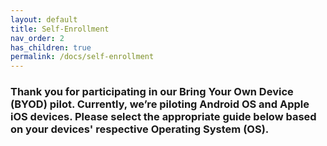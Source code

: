 ```yaml
---
layout: default
title: Self-Enrollment
nav_order: 2
has_children: true
permalink: /docs/self-enrollment
---
```


### Thank you for participating in our Bring Your Own Device (BYOD) pilot. Currently, we’re piloting Android OS and Apple iOS devices.  Please select the appropriate guide below based on your devices' respective Operating System (OS).

